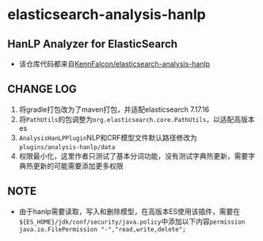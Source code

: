 # elasticsearch-analysis-hanlp

## HanLP Analyzer for ElasticSearch

- 该仓库代码都来自[KennFalcon/elasticsearch-analysis-hanlp](https://github.com/KennFalcon/elasticsearch-analysis-hanlp)

## CHANGE LOG

1. 将gradle打包改为了maven打包，并适配elasticsearch 7.17.16
2. 将`PathUtils`的包调整为`org.elasticsearch.core.PathUtils`，以适配高版本es
3. `AnalysisHanLPPlugin`NLP和CRF模型文件默认路径修改为`plugins/analysis-hanlp/data`
4. 权限最小化，这里作者只测试了基本分词功能，没有测试字典热更新，需要字典热更新的可能需要添加更多权限

## NOTE

- 由于hanlp需要读取，写入和删除模型，在高版本ES使用该插件，需要在`${ES_HOME}/jdk/conf/security/java.policy`中添加以下内容`permission java.io.FilePermission "-","read,write,delete";`
